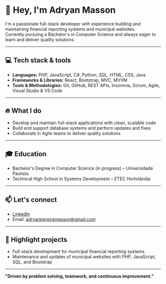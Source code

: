 # 👋 Hey, I'm Adryan Masson

I'm a passionate full-stack developer with experience building and maintaining financial reporting systems and municipal websites.  
Currently pursuing a Bachelor's in Computer Science and always eager to learn and deliver quality solutions.

---

## 💻 Tech stack & tools

- **Languages:** PHP, JavaScript, C#, Python, SQL, HTML, CSS, Java  
- **Frameworks & Libraries:** React, Bootstrap, MVC, MVVM  
- **Tools & Methodologies:** Git, GitHub, REST APIs, Insomnia, Scrum, Agile, Visual Studio & VS Code  

---

## 🔥 What I do

- Develop and maintain full-stack applications with clean, scalable code  
- Build and support database systems and perform updates and fixes  
- Collaborate in Agile teams to deliver quality solutions  

---

## 🎓 Education

- Bachelor's Degree in Computer Science (in progress) – Universidade Paulista  
- Technical High School in Systems Development – ETEC Hortolândia  

---

## 📫 Let's connect

- [LinkedIn](https://www.linkedin.com/in/adryanmasson)  
- Email: adryanpereiramasson@gmail.com  

---

## 🚀 Highlight projects

- Full-stack development for municipal financial reporting systems  
- Maintenance and updates of municipal websites with PHP, JavaScript, SQL, and Bootstrap  

---

**"Driven by problem solving, teamwork, and continuous improvement."**

